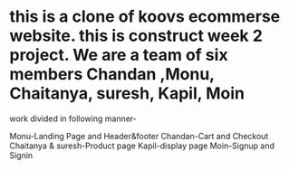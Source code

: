 # this is a clone of koovs ecommerse website. this is construct week 2 project. We are a team of six members Chandan ,Monu, Chaitanya, suresh, Kapil, Moin
work divided in following manner-

Monu-Landing Page and Header&footer
Chandan-Cart and Checkout
Chaitanya & suresh-Product page
Kapil-display page
Moin-Signup and Signin
